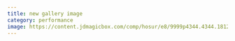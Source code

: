 ```yaml
---
title: new gallery image
category: performance
image: https://content.jdmagicbox.com/comp/hosur/e8/9999p4344.4344.181214123908.i8e8/catalogue/arasan-silambam-academy-kamandoddi-hosur-silambam-classes-sfd0un9s8i.jpg
---
```

